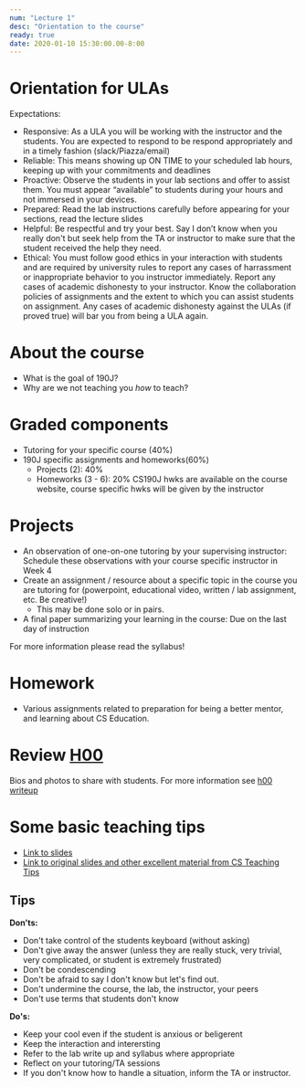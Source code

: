 ```yaml
---
num: "Lecture 1"
desc: "Orientation to the course"
ready: true
date: 2020-01-10 15:30:00.00-8:00
---
```


# Orientation for ULAs

Expectations:

* Responsive: As a ULA you will be working with the instructor and the students. You are expected to respond to be respond appropriately and in a timely fashion (slack/Piazza/email)
* Reliable: This means showing up ON TIME to your scheduled lab hours, keeping up with your commitments and deadlines
* Proactive: Observe the students in your lab sections and offer to assist them. You must appear “available” to students during your hours and not immersed in your devices.
* Prepared: Read the lab instructions carefully before appearing for your sections, read the lecture slides
* Helpful: Be respectful and try your best. Say I don’t know when you really don't but seek help from the TA or instructor to make sure that the student received the help they need. 
* Ethical: You must follow good ethics in your interaction with students and are required by university rules to report any cases of harrassment or inappropriate behavior to you instructor immediately. Report any cases of academic dishonesty to your instructor. Know the collaboration policies of assignments and the extent to which you can assist students on assignment. Any cases of academic dishonesty against the ULAs (if proved true) will bar you from being a ULA again.


# About the course
* What is the goal of 190J?
* Why are we not teaching you *how* to teach?

# Graded components
* Tutoring for your specific course (40%) 
* 190J specific assignments and homeworks(60%)
  * Projects (2): 40%  
  * Homeworks (3 - 6): 20% 
  CS190J hwks are available on the course website, course specific hwks will be given by the instructor
  
# Projects
* An observation of one-on-one tutoring by your supervising instructor: Schedule these observations with your course specific instructor in Week 4
* Create an assignment / resource about a specific topic in the course you are tutoring for (powerpoint, educational video, written / lab assignment, etc. Be creative!)
    * This may be done solo or in pairs.
* A final paper summarizing your learning in the course: Due on the last day of instruction

For more information please read the syllabus!

# Homework

* Various assignments related to preparation for being a better mentor, and learning about CS Education.

# Review [H00](/hwk/h00/)

Bios and photos to share with students. For more information see [h00 writeup](https://ucsb-teaching-cs.github.io/f19/hwk/h00/)

# Some basic teaching tips

* [Link to slides](https://docs.google.com/presentation/d/174MFcJV36IvCcjR5tB3TJEPJp6RWzbqitWmOcUVIF_Q/edit?usp=sharing)
* [Link to original slides and other excellent material from CS Teaching Tips](http://csteachingtips.org/)

## Tips

**Don'ts:**

* Don't take control of the students keyboard (without asking)
* Don't give away the answer (unless they are really stuck, very trivial, very complicated, or student is extremely frustrated)
* Don't be condescending
* Don't be afraid to say I don't know but let's find out.
* Don't undermine the course, the lab, the instructor, your peers
* Don't use terms that students don't know 

**Do's:**

* Keep your cool even if the student is anxious or beligerent
* Keep the interaction and interersting
* Refer to the lab write up and syllabus where appropriate 
* Reflect on your tutoring/TA sessions
* If you don't know how to handle a situation, inform the TA or instructor.
